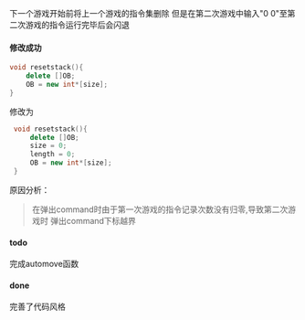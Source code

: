 下一个游戏开始前将上一个游戏的指令集删除
但是在第二次游戏中输入"0 0"至第二次游戏的指令运行完毕后会闪退

#### 修改成功
```c++
void resetstack(){
    delete []OB;
    OB = new int*[size];
}    

```
修改为
```c++
 void resetstack(){
     delete []OB;
     size = 0;
     length = 0;
     OB = new int*[size];
 }
```
原因分析：
> 在弹出command时由于第一次游戏的指令记录次数没有归零,导致第二次游戏时
弹出command下标越界

#### todo
完成automove函数

#### done
完善了代码风格
